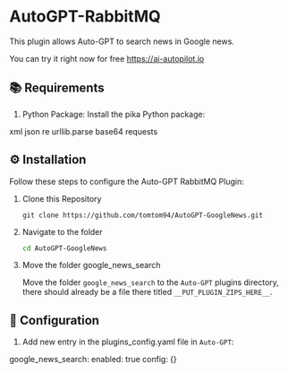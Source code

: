 # AutoGPT-RabbitMQ

This plugin allows Auto-GPT to search news in Google news.

You can try it right now for free https://ai-autopilot.io

## 📚 Requirements

1. Python Package: Install the pika Python package: 

xml
json
re
urllib.parse
base64
requests


## ⚙️ Installation

Follow these steps to configure the Auto-GPT RabbitMQ Plugin:

1. Clone this Repository

    ```git
    git clone https://github.com/tomtom94/AutoGPT-GoogleNews.git
    ```

2. Navigate to the folder

    ```sh
    cd AutoGPT-GoogleNews
    ```

3. Move the folder google_news_search

    Move the folder `google_news_search` to the `Auto-GPT` plugins directory, there should already be a file there titled `__PUT_PLUGIN_ZIPS_HERE__`.

## 🔧 Configuration

1. Add new entry in the plugins_config.yaml file in `Auto-GPT`:

google_news_search:
  enabled: true
  config: {}
